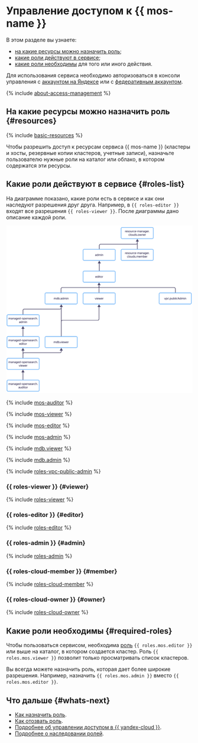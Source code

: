 # Управление доступом к {{ mos-name }}


В этом разделе вы узнаете:

* [на какие ресурсы можно назначить роль](#resources);
* [какие роли действуют в сервисе](#roles-list);
* [какие роли необходимы](#required-roles) для того или иного действия.

Для использования сервиса необходимо авторизоваться в консоли управления с [аккаунтом на Яндексе](../../iam/concepts/index.md#passport) или с [федеративным аккаунтом](../../iam/concepts/index.md#saml-federation).

{% include [about-access-management](../../_includes/iam/about-access-management.md) %}

## На какие ресурсы можно назначить роль {#resources}

{% include [basic-resources](../../_includes/iam/basic-resources-for-access-control.md) %}

Чтобы разрешить доступ к ресурсам сервиса {{ mos-name }} (кластеры и хосты, резервные копии кластеров, учетные записи), назначьте пользователю нужные роли на каталог или облако, в котором содержатся эти ресурсы.

## Какие роли действуют в сервисе {#roles-list}

На диаграмме показано, какие роли есть в сервисе и как они наследуют разрешения друг друга. Например, в `{{ roles-editor }}` входят все разрешения `{{ roles-viewer }}`. После диаграммы дано описание каждой роли.

![image](../../_assets/mdb/roles-managed-opensearch.svg)

{% include [mos-auditor](../../_includes/iam/roles/mos-auditor.md) %}

{% include [mos-viewer](../../_includes/iam/roles/mos-viewer.md) %}

{% include [mos-editor](../../_includes/iam/roles/mos-editor.md) %}

{% include [mos-admin](../../_includes/iam/roles/mos-admin.md) %}


{% include [mdb.viewer](../../_includes/iam/roles/mdb.viewer.md) %}

{% include [mdb.admin](../../_includes/iam/roles/mdb.admin.md) %}

{% include [roles-vpc-public-admin](../../_includes/roles-vpc-public-admin.md) %}

### {{ roles-viewer }} {#viewer}

{% include [roles-viewer](../../_includes/roles-viewer.md) %}

### {{ roles-editor }} {#editor}

{% include [roles-editor](../../_includes/roles-editor.md) %}

### {{ roles-admin }} {#admin}

{% include [roles-admin](../../_includes/roles-admin.md) %}

### {{ roles-cloud-member }} {#member}

{% include [roles-cloud-member](../../_includes/roles-cloud-member.md) %}

### {{ roles-cloud-owner }} {#owner}

{% include [roles-cloud-owner](../../_includes/roles-cloud-owner.md) %}

## Какие роли необходимы {#required-roles}

Чтобы пользоваться сервисом, необходима [роль](../../iam/concepts/access-control/roles.md) `{{ roles.mos.editor }}` или выше на каталог, в котором создается кластер. Роль `{{ roles.mos.viewer }}` позволит только просматривать список кластеров.

Вы всегда можете назначить роль, которая дает более широкие разрешения. Например, назначить `{{ roles.mos.admin }}` вместо `{{ roles.mos.editor }}`.

## Что дальше {#whats-next}

* [Как назначить роль](../../iam/operations/roles/grant.md).
* [Как отозвать роль](../../iam/operations/roles/revoke.md).
* [Подробнее об управлении доступом в {{ yandex-cloud }}](../../iam/concepts/access-control/index.md).
* [Подробнее о наследовании ролей](../../resource-manager/concepts/resources-hierarchy.md#access-rights-inheritance).

